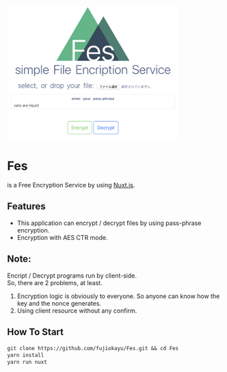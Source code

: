 <img src="https://github.com/fujiokayu/Fes/blob/images/Fes.png" width="400">

# Fes
is a Free Encryption Service by using [Nuxt.js](https://nuxtjs.org/).

## Features
- This application can encrypt / decrypt files by using pass-phrase encryption.  
- Encryption with AES CTR mode.

## Note:
Encript / Decrypt programs run by client-side.  
So, there are 2 problems, at least.  
1. Encryption logic is obviously to everyone. So anyone can know how the key and the nonce generates.  
1. Using client resource without any confirm.

## How To Start

```
git clone https://github.com/fujiokayu/Fes.git && cd Fes
yarn install
yarn run nuxt
```
